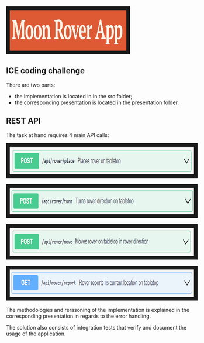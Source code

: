
<p align="left">
<img src="presentation/Title.PNG" width="319" height="111" border="10"/>
</p>

## ICE coding challenge

There are two parts:
- the implementation is located in in the src folder;
- the corresponding presentation is located in the presentation folder.


## REST API
The task at hand requires 4 main API calls:

<p align="left">
<img src="presentation/place.PNG" width="899" height="75" border="10"/>
</p>

<p align="left">
<img src="presentation/turn.PNG" width="887" height="72" border="10"/>
</p>


<p align="left">
<img src="presentation/move.PNG" width="903" height="77" border="10"/>
</p>

<p align="left">
<img src="presentation/report.PNG" width="890" height="75" border="10"/>
</p>

The methodologies and rerasoning of the implementation 
is explained in the corresponding presentation in regards to the error handling.

 The solution also consists of integration tests that verify and document the usage of the application. 

